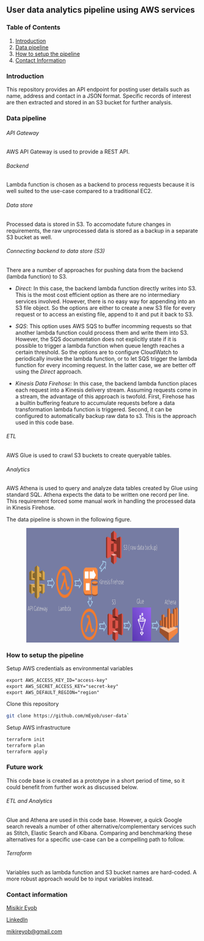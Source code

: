 ## User data analytics pipeline using AWS services

### Table of Contents
1. [Introduction](README.md#introduction)
1. [Data pipeline](README.md#data-pipeline)
1. [How to setup the pipeline](README.md#how-to-setup-the-pipeline)
1. [Contact Information](README.md#contact-information)


### Introduction
This repository provides an API endpoint for posting user details such as name, address and contact in a JSON format. Specific records of interest are then extracted and stored in an S3 bucket for further analysis.

### Data pipeline 

###### API Gateway
AWS API Gateway is used to provide a REST API.

###### Backend
Lambda function is chosen as a backend to process requests because it is well suited to the use-case compared to a traditional EC2. 

###### Data store
Processed data is stored in S3. To accomodate future changes in requirements, the raw unprocessed data is stored as a backup in a separate S3 bucket as well.
###### Connecting backend to data store (S3)
There are a number of approaches for pushing data from the backend (lambda function) to S3.

- *Direct:* In this case, the backend lambda function directly writes into S3. This is the most cost efficient option as there are no intermediary services involved. However, there is no easy way for appending into an S3 file object. So the options are either to create a new S3 file for every request or to access an existing file, append to it and put it back to S3.

- *SQS*: This option uses AWS SQS to buffer incomming requests so that another lambda function could process them and write them into S3. However, the SQS documentation does not explicitly state if it is possible to trigger a lambda function when queue length reaches a certain threshold. So the options are to configure CloudWatch to periodically invoke the lambda function, or to let SQS trigger the lambda function for every incoming request. In the latter case, we are better off using the *Direct* approach.

- *Kinesis Data Firehose:* In this case, the backend lambda function places each request into a Kinesis delivery stream. Assuming requests come in a stream, the advantage of this approach is twofold. First, Firehose has a builtin buffering feature to accumulate requests before a data transformation lambda function is triggered. Second, it can be configured to automatically backup raw data to s3. This is the approach used in this code base.

###### ETL

AWS Glue is used to crawl S3 buckets to create queryable tables. 

###### Analytics 

AWS Athena is used to query and analyze data tables created by Glue using standard SQL. Athena expects the data to be written one record per line. This requirement forced some manual work in handling the processed data in Kinesis Firehose.

The data pipeline is shown in the following figure.

<center><img src="img/pipeline.png" align="middle" style="width: 400px; height: 300px" /></center>

### How to setup the pipeline
Setup AWS credentials as environmental variables
```
export AWS_ACCESS_KEY_ID="access-key"
export AWS_SECRET_ACCESS_KEY="secret-key"
export AWS_DEFAULT_REGION="region"
```
Clone this repository

```bash
git clone https://github.com/mEyob/user-data`
```

Setup AWS infrastructure

```
terraform init
terraform plan
terraform apply
```

### Future work

This code base is created as a prototype in a short period of time, so it could benefit from further work as discussed below.

###### ETL and Analytics

Glue and Athena are used in this code base. However, a quick Google search reveals a number of other alternative/complementary services such as Stitch, Elastic Search and Kibana. Comparing and benchmarking these alternatives for a specific use-case can be a compelling path to follow.

###### Terraform 
Variables such as lambda function and S3 bucket names are hard-coded. A more robust approach would be to input variables instead.

### Contact information
[Misikir Eyob](https://meyob.github.io)

[LinkedIn](https://www.linkedin.com/in/misikir-eyob/)

mikireyob@gmail.com
